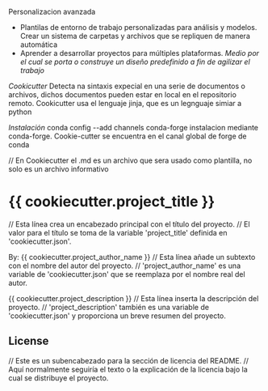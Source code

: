 Personalizacion avanzada
- Plantilas de entorno de trabajo personalizadas para análisis y modelos. Crear un sistema de carpetas y archivos que se repliquen de manera automática
- Aprender a desarrollar proyectos para múltiples plataformas.
_Medio por el cual se porta o construye un diseño predefinido a fin de agilizar el trabajo_

_Cookicutter_
Detecta na sintaxis expecial en una serie de documentos o archivos, dichos documentos pueden estar en local en el repositorio remoto.
Cookicutter usa el lenguaje jinja, que es un legnguaje simiar a python



_Instalación_
conda config --add channels conda-forge instalacion mediante conda-forge. Cookie-cutter se encuentra en el canal global de forge de conda

// En Cookiecutter el .md es un archivo que sera usado como plantilla, no solo es un archivo informativo
# {{ cookiecutter.project_title }}
// Esta línea crea un encabezado principal con el título del proyecto. 
// El valor para el título se toma de la variable 'project_title' definida en 'cookiecutter.json'.

By: {{ cookiecutter.project_author_name }}
// Esta línea añade un subtexto con el nombre del autor del proyecto.
// 'project_author_name' es una variable de 'cookiecutter.json' que se reemplaza por el nombre real del autor.

{{ cookiecutter.project_description }}
// Esta línea inserta la descripción del proyecto.
// 'project_description' también es una variable de 'cookiecutter.json' y proporciona un breve resumen del proyecto.

## License
// Este es un subencabezado para la sección de licencia del README.
// Aquí normalmente seguiría el texto o la explicación de la licencia bajo la cual se distribuye el proyecto.


